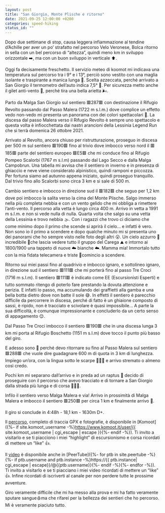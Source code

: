 ```yaml
---
layout: post
title: "San Giorgio, Monte Plische e ritorno"
date: 2021-09-25 12:00:00 +0200
categories: speed-hiking
status_id: ""
---
```


Dopo due settimane di stop, causa leggera infiammazione al tendine d’Achille per aver un po’ strafatto nel percorso Velo Veronese, Bolca ritorno in sella con un bel percorso di “altezza”, quindi meno km in sviluppo orizzontale ➡️, ma con un buon sviluppo in verticale ⬆️.

Oggi fa decisamente freschetto. Il servizio meteo di koomot mi indicava una temperatura sul percorso tra i 9° e i 13°, perciò sono vestito con una maglia isolante e traspirante a manica lunga 🧥. Scelta azzeccata, perché arrivato a San Giorgio il termometro dell’auto indica 7,5° 🥶. Per sicurezza metto anche il gilet anti-vento 🦺, perché tira una bella arietta 🌬.

Parto da Malga San Giorgio sul sentiero 🟥287🟥 con destinazione il Rifugio Revolto passando dal Passo Malera (1722 m s.l.m.) dove complice un effetto vedo non-vedo mi presenta un panorama con dei colori spettacolari 🌄. La discesa dal passo Malera verso il Rifugio Revolto è sempre uno spettacolo e questa volta è infiocchettata dai nastri arancioni della Lessinia Legend Run che si terrà domenica 26 ottobre 2021.

Arrivato al Revolto, ancora chiuso per ristrutturazione, proseguo in discesa per 500 m sul sentiero 🟥190🟥 fino al trivio dove imbocco verso nord il 🟥185🟥 parte del sentiero europeo 🟥E5🟥 che mi conduce fino al Rifugio Pompeo Scalorbi (1767 m s.l.m) passando dal Lago Secco e dalla Malga Campobrun. Una tabella mi avvisa che il sentiero in inverno e in presenza di ghiaccio e neve viene considerato alpinistico, quindi ramponi e piccozza. Per fortuna siamo ad autunno appena iniziato, quindi proseguo tranquillo. Dal trivio fino allo Scalorbi sono circa 3 km e si sale di 500 m.
 
Cambio sentiero e imbocco in direzione sud il 🟥182🟥 che seguo per 1,2 km dove poi imbocco la salita verso la cima del Monte Plische. Salgo immerso nella più completa nebbia e con un vento gelido che mi obbliga a rimettere l’anti-vento. Il percorso alla vetta è lungo circa 400 m. Arrivo in vetta a 1991 m s.l.m. e non si vede nulla di nulla. Quarta volta che salgo su una vetta della Lessinia e trovo nebbia 🌫. Con i ragazzi che trovo ci diciamo che come minimo dopo il primo che scende si aprirà il cielo… e infatti è vero. Non sono io il primo a scendere e dopo qualche minuto mi si presenta uno dei panorami che ho sempre visto nelle foto degli altri 😮. Un cielo azzurro 💙 incredibile 💙che lascia vedere tutto il gruppo del Carega ⛰ e intorno ai 1800/1900 una tappeto di nuove ☁️ bianche ☁️.  Mamma mia! Immortalo tutto con la mia fidata telecamera e triste 🥺comincio a scendere.

Ritorno sui miei passi fino al quadrivio e imbocco ignaro, e sottolineo ignaro, in direzione sud il sentiero 🟥111🟥 che mi porterà fino al passo Tre Croci (1716 m s.l.m). Il sentiero 🟥111🟥 è indicato come EE (Escursionisti Esperti) e tutto sommato ritengo di poterlo fare prestando la dovuta attenzione e perizia. E infatti lo passo, ma accumulando dei graffietti alla gamba e una bella botta dietro dove non batte il sole 😅. In effetti il sentiero è parecchio difficile da percorrere in discesa, perché di fatto è un ghiaione composto di sassi, è ripido, non è tracciato e scivolare è quasi impossibile… A parte la sua difficoltà, è comunque impressionante e concluderlo da un certo senso di appagamento 😌. 

Dal Passo Tre Croci imbocco il sentiero 🟥190🟥 che in una discesa lunga 3 km mi porta al Rifugio Boschetto (1151 m s.l.m) dove tocco il punto più basso del giro.

E adesso sono 🤬 perché devo ritornare su fino al Passo Malera sul sentiero 🟥288🟥 che vuole dire guadagnare 600 m di quota in 3 km di lunghezza. Impiego un’ora, con la lingua sotto le scarpe 🥵🥵🥵 e arrivo stremato o almeno così credo.

Pochi km mi separano dall’arrivo e in preda ad un raptus 🤪 decido di proseguire con il percorso che avevo tracciato e di tornare a San Giorgio dalla strada più lunga e di corsa 🏃🏻‍♂️.

Infilo il sentiero verso Malga Malera e via! Arrivo in prossimità di Malga Malera e imbocco il sentiero 🟥250🟥 per circa 1 km e finalmente arrivo 🏁.

Il giro si conclude in 4:48h - 18,1 km - 1630m D+.

Il [percorso][percorso], completo di traccia GPX e fotografie, è disponibile in [Komoot]({%- if site.komoot_username -%}https://www.komoot.it/user/{{ site.komoot_username | cgi_escape | escape }}{%- endif -%}). Ti invito a visitarlo e se ti piacciono i miei “highlight” di escursionismo e corsa ricordati di mettere un “like” 👍. 

Il [video][video] è disponibile anche in [PeerTube]({%- for ptb in site.peertube -%}{%- if ptb.username and ptb.instance -%}https://{{ ptb.instance| cgi_escape | escape}}/@{{ptb.username}}{%- endif -%}{%- endfor -%}). Ti invito a visitarlo e se ti piacciano i miei video ricordati di mettere un “like” 👍. Infine ricordati di iscriverti al canale per non perdere tutte le prossime avventure.

Giro veramente difficile che mi ha messo alla prova e mi ha fatto veramente sputare sangue🩸ma che rifarei per la bellezza dei sentieri che ho percorso. Mi è veramente piaciuto tutto.

[percorso]: https://www.komoot.it/tour/498501708?ref=wtd
[video]: https://peertube.uno/w/arAttjNkNs1L8Fd6U3pv9r
